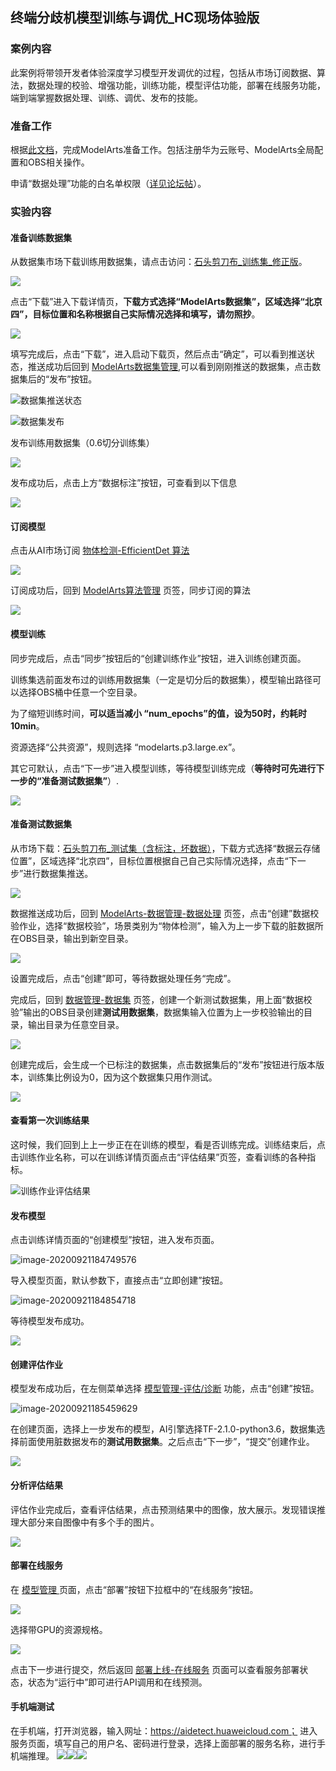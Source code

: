 ## 终端分歧机模型训练与调优_HC现场体验版

### 案例内容

此案例将带领开发者体验深度学习模型开发调优的过程，包括从市场订阅数据、算法，数据处理的校验、增强功能，训练功能，模型评估功能，部署在线服务功能，端到端掌握数据处理、训练、调优、发布的技能。

### 准备工作

根据[此文档](https://github.com/huaweicloud/ModelArts-Lab/blob/master/docs/ModelArts准备工作/准备工作简易版.md)，完成ModelArts准备工作。包括注册华为云账号、ModelArts全局配置和OBS相关操作。

申请“数据处理”功能的白名单权限（[详见论坛帖](https://bbs.huaweicloud.com/forum/thread-78758-1-1.html)）。

### 实验内容

#### 准备训练数据集

从数据集市场下载训练用数据集，请点击访问：[石头剪刀布\_训练集\_修正版](https://marketplace.huaweicloud.com/markets/aihub/datasets/detail/?content_id=890d3449-42dd-4a13-b50e-7eb79045b40e)。

![](./img/下载数据集_1.PNG)

点击“下载”进入下载详情页，**下载方式选择“ModelArts数据集”，区域选择“北京四”，目标位置和名称根据自己实际情况选择和填写，请勿照抄**。

![](./img/下载数据集_2.PNG)

填写完成后，点击“下载”，进入启动下载页，然后点击“确定”，可以看到推送状态，推送成功后回到 [ModelArts数据集管理](https://console.huaweicloud.com/modelarts/?region=cn-north-4#/dataset),可以看到刚刚推送的数据集，点击数据集后的“发布”按钮。

![数据集推送状态](./img/数据集推送状态.PNG)

![数据集发布](./img/数据集发布.PNG)

发布训练用数据集（0.6切分训练集）

![](./img/发布训练集.PNG)

发布成功后，点击上方“数据标注”按钮，可查看到以下信息

![](./img/训练集.PNG)

#### 订阅模型

点击从AI市场订阅 [物体检测-EfficientDet 算法](https://marketplace.huaweicloud.com/markets/aihub/modelhub/detail/?id=e48f4e4d-5ebb-4753-a613-b44a5d965e7c)

![](./img/订阅算法.PNG)

订阅成功后，回到 [ModelArts算法管理](https://console.huaweicloud.com/modelarts/?region=cn-north-4#/algorithms?activeTab=subscribedAlgos) 页签，同步订阅的算法

![](img/同步算法.png)

#### 模型训练

同步完成后，点击“同步”按钮后的“创建训练作业”按钮，进入训练创建页面。

训练集选前面发布过的训练用数据集（一定是切分后的数据集），模型输出路径可以选择OBS桶中任意一个空目录。

为了缩短训练时间，**可以适当减小 “num_epochs”的值，设为50时，约耗时10min**。

资源选择“公共资源”，规则选择 “modelarts.p3.large.ex”。

其它可默认，点击“下一步”进入模型训练，等待模型训练完成（**等待时可先进行下一步的“准备测试数据集”**）.

**![](./img/创建训练作业.PNG)**

#### 准备测试数据集

从市场下载：[石头剪刀布_测试集（含标注，坏数据）](https://marketplace.huaweicloud.com/markets/aihub/datasets/detail/?content_id=deb27377-a44f-4bfc-8471-f07509a67823)，下载方式选择“数据云存储位置”，区域选择“北京四”，目标位置根据自己自己实际情况选择，点击“下一步”进行数据集推送。

![](./img/下载测试集.png)

数据推送成功后，回到 [ModelArts-数据管理-数据处理](https://console.huaweicloud.com/modelarts/?region=cn-north-4#/featureengineering?activeTab=preData&flag=false) 页签，点击“创建”数据校验作业，选择“数据校验”，场景类别为“物体检测”，输入为上一步下载的脏数据所在OBS目录，输出到新空目录。

![](./img/数据校验.png)

设置完成后，点击“创建”即可，等待数据处理任务“完成”。

完成后，回到 [数据管理-数据集](https://console.huaweicloud.com/modelarts/?region=cn-north-4#/dataset) 页签，创建一个新测试数据集，用上面“数据校验”输出的OBS目录创建**测试用数据集**，数据集输入位置为上一步校验输出的目录，输出目录为任意空目录。

![](./img/创建测试集.PNG)

创建完成后，会生成一个已标注的数据集，点击数据集后的“发布”按钮进行版本版本，训练集比例设为0，因为这个数据集只用作测试。

![](./img/发布测试集.PNG)

#### 查看第一次训练结果

这时候，我们回到上上一步正在在训练的模型，看是否训练完成。训练结束后，点击训练作业名称，可以在训练详情页面点击“评估结果”页签，查看训练的各种指标。

![训练作业评估结果](./img/训练作业评估结果.PNG)

#### 发布模型

点击训练详情页面的“创建模型”按钮，进入发布页面。

![image-20200921184749576](./img/训练作业评估结果创建模型.png)

导入模型页面，默认参数下，直接点击“立即创建”按钮。

![image-20200921184854718](./img/发布模型_2.png)

等待模型发布成功。

![](./img/发布模型_3.PNG)

#### 创建评估作业

模型发布成功后，在左侧菜单选择 [模型管理-评估/诊断](https://console.huaweicloud.com/modelarts/?region=cn-north-4#/model-evalBeta-list) 功能，点击“创建”按钮。

![image-20200921185459629](./img/创建评估作业.png)

在创建页面，选择上一步发布的模型，AI引擎选择TF-2.1.0-python3.6，数据集选择前面使用脏数据发布的**测试用数据集**。之后点击“下一步”，“提交”创建作业。

![](./img/创建评估作业_2.png)

#### 分析评估结果

评估作业完成后，查看评估结果，点击预测结果中的图像，放大展示。发现错误推理大部分来自图像中有多个手的图片。

![](./img/评估结果_2.PNG)

#### 部署在线服务

在 [模型管理 ](https://console.huaweicloud.com/modelarts/?region=cn-north-4#/model?activeTab=myModels)页面，点击“部署”按钮下拉框中的“在线服务”按钮。

![](./img/发布服务_1.png)

选择带GPU的资源规格。

![](./img/发布服务_2.png)

点击下一步进行提交，然后返回 [部署上线-在线服务](https://console.huaweicloud.com/modelarts/?region=cn-north-4#/webservice/realTimeService) 页面可以查看服务部署状态，状态为“运行中”即可进行API调用和在线预测。

#### 手机端测试

在手机端，打开浏览器，输入网址：https://aidetect.huaweicloud.com；
进入服务页面，填写自己的用户名、密码进行登录，选择上面部署的服务名称，进行手机端推理。
![](./img/phone_1.jpg)![](./img/phone_2.jpg)![](./img/phone_3.jpg)
